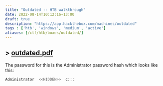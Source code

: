 ```yaml
---
title: "Outdated -- HTB walkthrough"
date: 2022-08-14T10:12:16+13:00
draft: true
description: "https://app.hackthebox.com/machines/outdated"
tags : ['htb', 'windows', 'medium', 'active']
aliases: [/ctf/htb/boxes/outdated/]
---
```

## > [outdated.pdf](/protected/htb/outdated.pdf)

The password for this is the Administrator password hash which looks like this:

```bash
Administrator  <<HIDDEN>>  c:::

```

